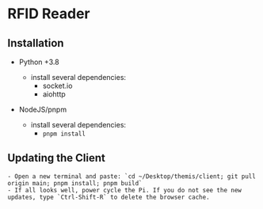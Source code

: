 # RFID Reader

## Installation

- Python +3.8
	- install several dependencies:
		- socket.io
		- aiohttp

- NodeJS/pnpm
	- install several dependencies:
		- `pnpm install`

## Updating the Client
	- Open a new terminal and paste: `cd ~/Desktop/themis/client; git pull origin main; pnpm install; pnpm build`
	- If all looks well, power cycle the Pi. If you do not see the new updates, type `Ctrl-Shift-R` to delete the browser cache.
